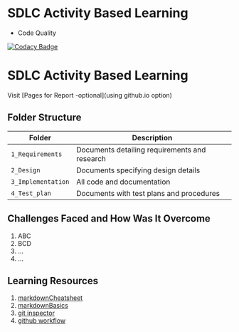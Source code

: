 # SDLC Activity Based Learning
-   Code Quality

[![Codacy Badge](https://app.codacy.com/project/badge/Grade/3109221b5304420b8e8fd2dfd6425949)](https://www.codacy.com/gh/vaishnavikutre/M1_ScientificCalculator/dashboard?utm_source=github.com&amp;utm_medium=referral&amp;utm_content=vaishnavikutre/M1_ScientificCalculator&amp;utm_campaign=Badge_Grade)


# SDLC Activity Based Learning

Visit [Pages for Report -optional](using github.io option)



## Folder Structure
Folder             | Description
-------------------| -----------------------------------------
`1_Requirements`   | Documents detailing requirements and research
`2_Design`         | Documents specifying design details
`3_Implementation` | All code and documentation
`4_Test_plan`      | Documents with test plans and procedures


## Challenges Faced and How Was It Overcome

1. ABC
2. BCD
3. ...
4. ...

## Learning Resources
1. [markdownCheatsheet](https://github.com/adam-p/markdown-here/wiki/Markdown-Cheatsheet)
2. [markdownBasics](https://guides.github.com/features/mastering-markdown/)
3. [git inspector](https://github.com/ejwa/gitinspector.git)
4. [github workflow](https://docs.github.com/en/actions/learn-github-action)

